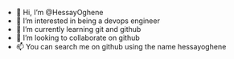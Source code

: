 - 👋 Hi, I’m @HessayOghene
- 👀 I’m interested in being a devops engineer
- 🌱 I’m currently learning git and github
- 💞️ I’m looking to collaborate on github
- 📫 You can search me on github using the name hessayoghene

<!---
HessayOghene/HessayOghene is a ✨ special ✨ repository because its `README.md` (this file) appears on your GitHub profile.
You can click the Preview link to take a look at your changes.
It's fun doing this
